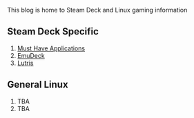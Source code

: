 This blog is home to Steam Deck and Linux gaming information


## Steam Deck Specific  

1. [Must Have Applications](https://honkinwaffles.github.io/Steam-Deck/applications)
1. [EmuDeck](https://honkinwaffles.github.io/Steam-Deck/emudeck)
1. [Lutris](https://honkinwaffles.github.io/Steam-Deck/lutris)

## General Linux  
1. TBA
1. TBA
